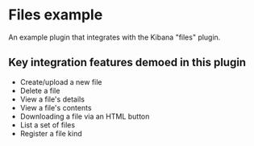 # Files example

An example plugin that integrates with the Kibana "files" plugin.

## Key integration features demoed in this plugin

* Create/upload a new file
* Delete a file
* View a file's details
* View a file's contents
* Downloading a file via an HTML button
* List a set of files
* Register a file kind
